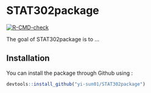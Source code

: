 
# STAT302package

<!-- badges: start -->
[![R-CMD-check](https://github.com/yi-sun01/STAT302package/workflows/R-CMD-check/badge.svg)](https://github.com/yi-sun01/STAT302package/actions)
<!-- badges: end -->

The goal of STAT302package is to ...

## Installation

You can install the package through Github using :

``` r
devtools::install_github("yi-sun01/STAT302package")
```




